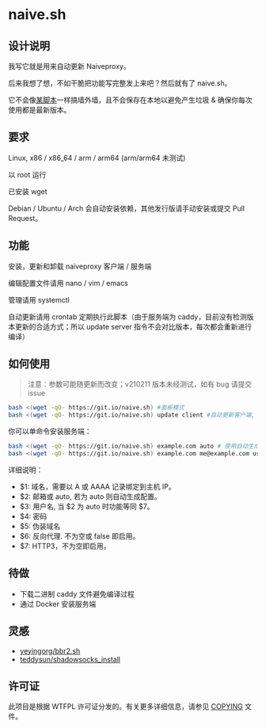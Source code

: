 # naive.sh

## 设计说明

我写它就是用来自动更新 Naiveproxy。

后来我想了想，不如干脆把功能写完整发上来吧？然后就有了 naive.sh。

它不会像[某脚本](https://github.com/233boy/v2ray)一样搞墙外墙，且不会保存在本地以避免产生垃圾 & 确保你每次使用都是最新版本。

## 要求

Linux, x86 / x86_64 / arm / arm64 (arm/arm64 未测试)

以 root 运行

已安装 wget

Debian / Ubuntu / Arch 会自动安装依赖，其他发行版请手动安装或提交 Pull Request。

## 功能

安装，更新和卸载 naiveproxy 客户端 / 服务端

编辑配置文件请用 nano / vim / emacs

管理请用 systemctl

自动更新请用 crontab 定期执行此脚本（由于服务端为 caddy，目前没有检测版本更新的合适方式；所以 update server 指令不会对比版本，每次都会重新进行编译）

## 如何使用

> 注意：参数可能随更新而改变；v210211 版本未经测试，如有 bug 请提交 issue

```bash
bash <(wget -qO- https://git.io/naive.sh) #面板模式
bash <(wget -qO- https://git.io/naive.sh) update client #自动更新客户端, 旧版的仅 update 依然可用
```

你可以单命令安装服务端：

```bash
bash <(wget -qO- https://git.io/naive.sh) example.com auto # 使用自动生成的邮箱, user, pass, probe_resistance 进行配置
bash <(wget -qO- https://git.io/naive.sh) example.com me@example.com username password bing.com bing.com h3 # 使用输入的邮箱, user, pass 进行配置，伪装并反代 bing.com, 开启 HTTP3
```

详细说明：

- $1: 域名，需要以 A 或 AAAA 记录绑定到主机 IP。
- $2: 邮箱或 auto, 若为 auto 则自动生成配置。
- $3: 用户名, 当 $2 为 auto 时功能等同 $7。
- $4: 密码
- $5: 伪装域名
- $6: 反向代理. 不为空或 false 即启用。
- $7: HTTP3，不为空即启用。

## 待做

- 下载二进制 caddy 文件避免编译过程
- 通过 Docker 安装服务端

## 灵感

- [yeyingorg/bbr2.sh](https://github.com/yeyingorg/bbr2.sh)
- [teddysun/shadowsocks_install](https://github.com/teddysun/shadowsocks_install)

## 许可证

此项目是根据 WTFPL 许可证分发的。有关更多详细信息，请参见 [COPYING](https://github.com/kwaa/naive.sh/blob/main/COPYING) 文件。
